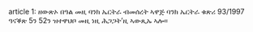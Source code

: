 article 1: ዘውጽኦ በዓል መዚ
 ባንክ ኤርትራ ብመሰረት ኣዋጅ ባንክ ኤርትራ ቁጽሪ 93&#x2F;1997 ዓናቕጽ 5ን 52ን ዝተዋህቦ መዚ ነዚ ሕጋጋት’ዚ ኣውጺኡ ኣሎ።
<ul>
</ul>